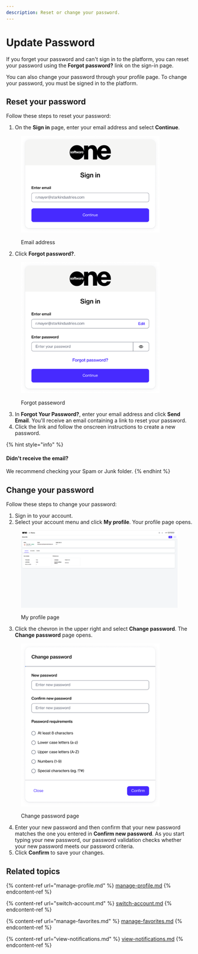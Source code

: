 ```yaml
---
description: Reset or change your password.
---
```


# Update Password

If you forget your password and can't sign in to the platform, you can reset your password using the **Forgot password?** link on the sign-in page.&#x20;

You can also change your password through your profile page. To change your password, you must be signed in to the platform.

## Reset your password

Follow these steps to reset your password:

1. On the **Sign in** page, enter your email address and select **Continue**.

<figure><img src="../../../.gitbook/assets/image (459).png" alt="" width="375"><figcaption><p>Email address</p></figcaption></figure>

2. Click **Forgot password?**.

<figure><img src="../../../.gitbook/assets/image (460).png" alt="" width="375"><figcaption><p>Forgot passeword</p></figcaption></figure>

3. In **Forgot Your Password?**, enter your email address and click **Send Email**. You'll receive an email containing a link to reset your password.
4. Click the link and follow the onscreen instructions to create a new password.

{% hint style="info" %}
#### **Didn't receive the email?**

We recommend checking your Spam or Junk folder.&#x20;
{% endhint %}

## Change your password

Follow these steps to change your password:

1. Sign in to your account.
2. Select your account menu and click **My profile**. Your profile page opens.

<figure><img src="../../../.gitbook/assets/image (471).png" alt=""><figcaption><p>My profile page</p></figcaption></figure>

3. Click the chevron in the upper right and select **Change password**. The **Change password** page opens.&#x20;

<figure><img src="../../../.gitbook/assets/image (429).png" alt="" width="375"><figcaption><p>Change password page</p></figcaption></figure>

4. Enter your new password and then confirm that your new password matches the one you entered in **Confirm new password**. As you start typing your new password, our password validation checks whether your new password meets our password criteria.&#x20;
5. Click **Confirm** to save your changes.

## Related topics

{% content-ref url="manage-profile.md" %}
[manage-profile.md](manage-profile.md)
{% endcontent-ref %}

{% content-ref url="switch-account.md" %}
[switch-account.md](switch-account.md)
{% endcontent-ref %}

{% content-ref url="manage-favorites.md" %}
[manage-favorites.md](manage-favorites.md)
{% endcontent-ref %}

{% content-ref url="view-notifications.md" %}
[view-notifications.md](view-notifications.md)
{% endcontent-ref %}
